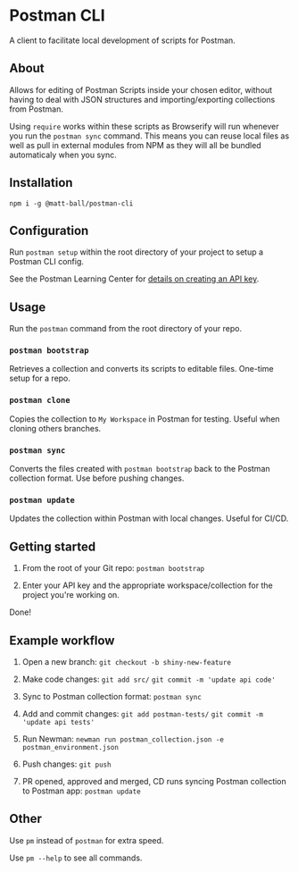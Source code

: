 # Postman CLI

A client to facilitate local development of scripts for Postman.

## About

Allows for editing of Postman Scripts inside your chosen editor, without having to deal with JSON structures and importing/exporting collections from Postman.

Using `require` works within these scripts as Browserify will run whenever you run the `postman sync` command. This means you can reuse local files as well as pull in external modules from NPM as they will all be bundled automaticaly when you sync.

## Installation

`npm i -g @matt-ball/postman-cli`

## Configuration

Run `postman setup` within the root directory of your project to setup a Postman CLI config.

See the Postman Learning Center for [details on creating an API key](https://learning.getpostman.com/docs/postman/postman-api/intro-api/).

## Usage

Run the `postman` command from the root directory of your repo.

### `postman bootstrap`

Retrieves a collection and converts its scripts to editable files. One-time setup for a repo.

### `postman clone`

Copies the collection to `My Workspace` in Postman for testing. Useful when cloning others branches.

### `postman sync`

Converts the files created with `postman bootstrap` back to the Postman collection format. Use before pushing changes.

### `postman update`

Updates the collection within Postman with local changes. Useful for CI/CD.

## Getting started

1. From the root of your Git repo:
`postman bootstrap`

2. Enter your API key and the appropriate workspace/collection for the project you're working on.

Done!

## Example workflow

1. Open a new branch:
`git checkout -b shiny-new-feature`

2. Make code changes:
`git add src/`
`git commit -m 'update api code'`

3. Sync to Postman collection format:
`postman sync`

4. Add and commit changes:
`git add postman-tests/`
`git commit -m 'update api tests'`

5. Run Newman:
`newman run postman_collection.json -e postman_environment.json`

6. Push changes:
`git push`

7. PR opened, approved and merged, CD runs syncing Postman collection to Postman app:
`postman update`

## Other

Use `pm` instead of `postman` for extra speed.

Use `pm --help` to see all commands.
